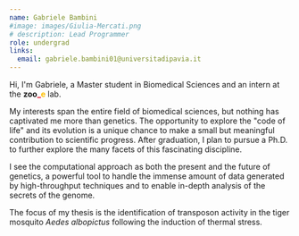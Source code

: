 ```yaml
---
name: Gabriele Bambini
#image: images/Giulia-Mercati.png
# description: Lead Programmer
role: undergrad
links:
  email: gabriele.bambini01@universitadipavia.it
---
```


Hi, I'm Gabriele, a Master student in Biomedical Sciences and an intern at the **zoo**<span style="color:#e30022">**_**</span><span style="color:#ffbf00">**e**</span> lab.

My interests span the entire field of biomedical sciences, but nothing has captivated me more than genetics. The opportunity to explore the "code of life" and its evolution is a unique chance to make a small but meaningful contribution to scientific progress. After graduation, I plan to pursue a Ph.D. to further explore the many facets of this fascinating discipline.

I see the computational approach as both the present and the future of genetics, a powerful tool to handle the immense amount of data generated by high-throughput techniques and to enable in-depth analysis of the secrets of the genome.

The focus of my thesis is the identification of transposon activity in the tiger mosquito *Aedes albopictus* following the induction of thermal stress.
